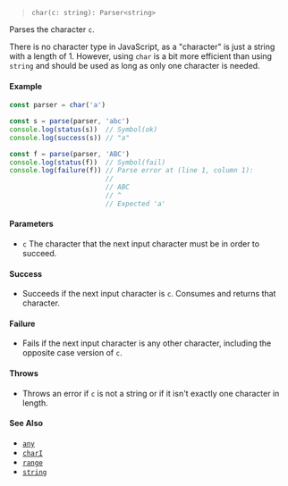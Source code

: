 <!--
 Copyright (c) 2020 Thomas J. Otterson
 
 This software is released under the MIT License.
 https://opensource.org/licenses/MIT
-->

> `char(c: string): Parser<string>`

Parses the character `c`.

There is no character type in JavaScript, as a "character" is just a string with a length of 1. However, using `char` is a bit more efficient than using `string` and should be used as long as only one character is needed.

#### Example

```javascript
const parser = char('a')

const s = parse(parser, 'abc')
console.log(status(s))  // Symbol(ok)
console.log(success(s)) // "a"

const f = parse(parser, 'ABC')
console.log(status(f))  // Symbol(fail)
console.log(failure(f)) // Parse error at (line 1, column 1):
                        //
                        // ABC
                        // ^
                        // Expected 'a'
```

#### Parameters

* `c` The character that the next input character must be in order to succeed.

#### Success 

* Succeeds if the next input character is `c`. Consumes and returns that character.

#### Failure 

* Fails if the next input character is any other character, including the opposite case version of `c`.

#### Throws

* Throws an error if `c` is not a string or if it isn't exactly one character in length.

#### See Also

* [`any`](any.md)
* [`charI`](chari.md)
* [`range`](range.md)
* [`string`](string.md)